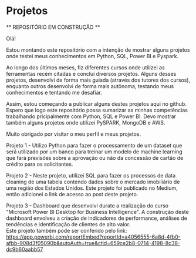 # Projetos
** REPOSITÓRIO EM CONSTRUÇÃO **

Olá!

Estou montando este repositório com a intenção de mostrar alguns projetos onde testei meus conhecimentos em Python, SQL, Power BI e Pyspark.

Ao longo dos últimos meses, fiz diferentes cursos onde utilizei as ferramentas recém citadas e concluí diversos projetos. Alguns desses projetos, desenvolvi de forma mais guiada (através dos tutores dos cursos), enquanto outros desenvolvi de forma mais autônoma, testando meus conhecimentos e tentando me desafiar.

Assim, estou começando a publicar alguns destes projetos aqui no github. Espero que logo este repositório possa sumarizar as minhas competências trabalhando pricipalmente com Python, SQL e Power BI. Devo mostrar também alguns projetos onde utilizei PySPARK, MongoDB e AWS.

Muito obrigado por visitar o meu perfil e meus projetos.

Projeto 1 - Utilizo Python para fazer o processamento de um dataset que será utilizado por um banco para treinar um modelo de machine learning que fará previsões sobre a aprovação ou não da concessão de cartão de crédito para os solicitantes. 

Projeto 2 - Neste projeto, utilizei SQL para fazer os processos de data cleaning de uma tabela contendo dados sobre o mercado imobiliário de uma região dos Estados Unidos. Este projeto foi publicado no Medium, então adicionei o link de acesso ao post deste projeto.

Projeto 3 - Dashboard que desenvolvi durate a realização do curso "Microsoft Power BI Desktop for Business Intelligence". A construção deste dashboard envolveu a criação de indicadores de performance, análises de tendências e identificação de clientes de alto valor.  
Este projeto também pode ser conferido pelo link: https://app.powerbi.com/reportEmbed?reportId=a4056555-6a8d-4fb0-afbb-908d3f05090b&autoAuth=true&ctid=659ce2b8-0714-4198-8c38-dc9b60aabb57


